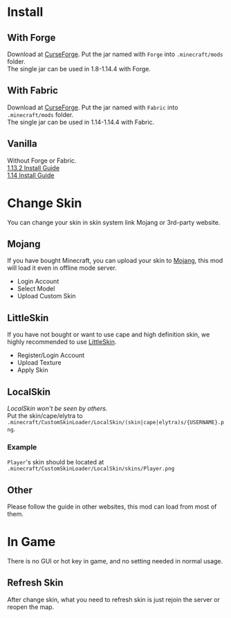 # Install
## With Forge
Download at [CurseForge](https://minecraft.curseforge.com/projects/customskinloader). Put the jar named with `Forge` into `.minecraft/mods` folder.  
The single jar can be used in 1.8-1.14.4 with Forge.
## With Fabric
Download at [CurseForge](https://minecraft.curseforge.com/projects/customskinloader). Put the jar named with `Fabric` into `.minecraft/mods` folder.  
The single jar can be used in 1.14-1.14.4 with Fabric.
## Vanilla
Without Forge or Fabric.  
[1.13.2 Install Guide](https://github.com/xfl03/MCCustomSkinLoader/wiki/1.13.2-Install-Guide)  
[1.14   Install Guide](https://github.com/xfl03/MCCustomSkinLoader/wiki/1.14-Install-Guide)
# Change Skin
You can change your skin in skin system link Mojang or 3rd-party website.
## Mojang
If you have bought Minecraft, you can upload your skin to [Mojang](https://my.minecraft.net/zh-hans/profile/skin), this mod will load it even in offline mode server.
- Login Account
- Select Model
- Upload Custom Skin
## LittleSkin
If you have not bought or want to use cape and high definition skin, we highly recommended to use [LittleSkin](https://littleskin.cn/).
- Register/Login Account
- Upload Texture
- Apply Skin
## LocalSkin
_LocalSkin won't be seen by others._  
Put the skin/cape/elytra to `.minecraft/CustomSkinLoader/LocalSkin/(skin|cape|elytra)s/{USERNAME}.png`.
### Example
`Player`'s skin should be located at `.minecraft/CustomSkinLoader/LocalSkin/skins/Player.png`
## Other
Please follow the guide in other websites, this mod can load from most of them.
# In Game
There is no GUI or hot key in game, and no setting needed in normal usage.
## Refresh Skin
After change skin, what you need to refresh skin is just rejoin the server or reopen the map.